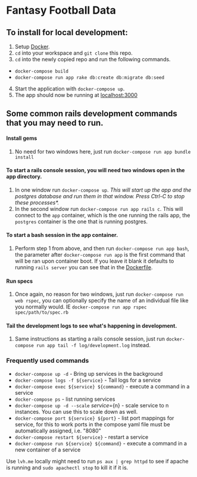# Fantasy Football Data

## To install for local development:

1. Setup [Docker](https://docs.docker.com/docker-for-mac/install/).
2. `cd` into your workspace and `git clone` this repo.
3. `cd` into the newly copied repo and run the following commands.
  - `docker-compose build`
  - `docker-compose run app rake db:create db:migrate db:seed`

4. Start the application with `docker-compose up`.
5. The app should now be running at [localhost:3000](localhost:3000)

## Some common rails development commands that you may need to run.

#### Install gems
1. No need for two windows here, just run `docker-compose run app bundle install`

#### To start a rails console session, you will need two windows open in the app directory.
1. In one window run `docker-compose up`. _This will start up the app and the postgres database and run them in that window. Press Ctrl-C to stop these processes*._
2. In the second window run `docker-compose run app rails c`. This will connect to the `app` container, which is the one running the rails app, the `postgres` container is the one that is running postgres.

#### To start a bash session in the app container.
1. Perform step 1 from above, and then run `docker-compose run app bash`, the parameter after `docker-compose run app` is the first command that will be ran upon container boot. If you leave it blank it defaults to running `rails server` you can see that in the [Dockerfile](https://github.com/kevinjcoleman/path-dashboard/blob/master/Dockerfile#L36).

#### Run specs
1. Once again, no reason for two windows, just run `docker-compose run web rspec`, you can optionally specify the name of an individual file like you normally would. IE `docker-compose run app rspec spec/path/to/spec.rb`

#### Tail the development logs to see what's happening in development.
1. Same instructions as starting a rails console session, just run `docker-compose run app tail -f log/development.log` instead.

### Frequently used commands

- `docker-compose up -d` - Bring up services in the background
- `docker-compose logs -f ${service}` - Tail logs for a service
- `docker-compose exec ${service} ${command}` - execute a command in a service
- `docker-compose ps` - list running services
- `docker-compose up -d --scale` ${service}=${n} - scale service to n instances. You can use this to scale down as well.
- `docker-compose port ${service} ${port}` - list port mappings for service, for this to work ports in the compose yaml file must be automatically assigned, i.e. "8080"
- `docker-compose restart ${service}` - restart a service
- `docker-compose run ${service} ${command}` - execute a command in a new container of a service


Use `lvh.me` locally might need to run `ps aux | grep httpd` to see if apache is running and `sudo apachectl stop` to kill it if it is.
